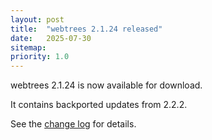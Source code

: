```yaml
---
layout: post
title:  "webtrees 2.1.24 released"
date:   2025-07-30
sitemap:
priority: 1.0
---
```


webtrees 2.1.24 is now available for download.

It contains backported updates from 2.2.2.

See the [change log](https://github.com/fisharebest/webtrees/compare/2.1.23...2.1.24) for details.
